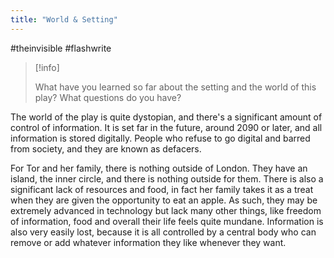 ```yaml
---
title: "World & Setting"
---
```

#theinvisible #flashwrite 

> [!info]
> 
> What have you learned so far about the setting and the world of this play? What questions do you have?

The world of the play is quite dystopian, and there's a significant amount of control of information. It is set far in the future, around 2090 or later, and all information is stored digitally. People who refuse to go digital and barred from society, and they are known as defacers. 

For Tor and her family, there is nothing outside of London. They have an island, the inner circle, and there is nothing outside for them. There is also a significant lack of resources and food, in fact her family takes it as a treat when they are given the opportunity to eat an apple. As such, they may be extremely advanced in technology but lack many other things, like freedom of information, food and overall their life feels quite mundane. Information is also very easily lost, because it is all controlled by a central body who can remove or add whatever information they like whenever they want. 
